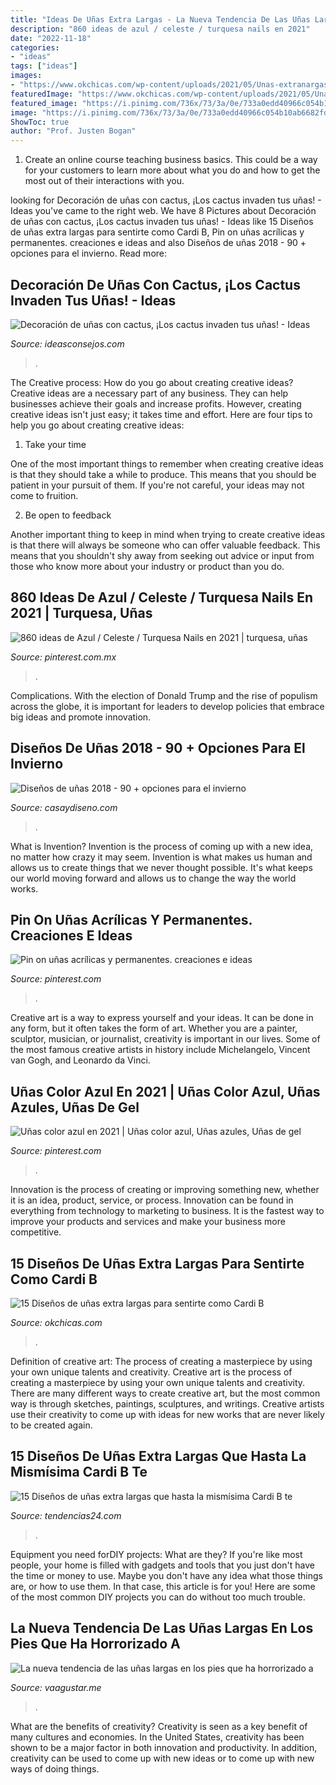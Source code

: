 ```yaml
---
title: "Ideas De Uñas Extra Largas - La Nueva Tendencia De Las Uñas Largas En Los Pies Que Ha Horrorizado A"
description: "860 ideas de azul / celeste / turquesa nails en 2021"
date: "2022-11-18"
categories:
- "ideas"
tags: ["ideas"]
images:
- "https://www.okchicas.com/wp-content/uploads/2021/05/Unas-extranargas-10-598x700.jpg"
featuredImage: "https://www.okchicas.com/wp-content/uploads/2021/05/Unas-extranargas-10-598x700.jpg"
featured_image: "https://i.pinimg.com/736x/73/3a/0e/733a0edd40966c054b10ab6682fd41dd.jpg"
image: "https://i.pinimg.com/736x/73/3a/0e/733a0edd40966c054b10ab6682fd41dd.jpg"
ShowToc: true
author: "Prof. Justen Bogan"
---
```



1) Create an online course teaching business basics. This could be a way for your customers to learn more about what you do and how to get the most out of their interactions with you.

	

		
looking for Decoración de uñas con cactus, ¡Los cactus invaden tus uñas! - Ideas you've came to the right web. We have 8 Pictures about Decoración de uñas con cactus, ¡Los cactus invaden tus uñas! - Ideas like 15 Diseños de uñas extra largas para sentirte como Cardi B, Pin on uñas acrílicas y permanentes. creaciones e ideas and also Diseños de uñas 2018 - 90 + opciones para el invierno. Read more:
		
    
## Decoración De Uñas Con Cactus, ¡Los Cactus Invaden Tus Uñas! - Ideas

<img loading=lazy src="https://ideasconsejos.com/images/2020/11/cactus-mani-18.jpg" onerror="this.onerror=null;this.src='https://tse1.mm.bing.net/th?id=OIP.h7VT2QfsMEcL01kDrX9bowHaHa&amp;pid=15.1';" alt="Decoración de uñas con cactus, ¡Los cactus invaden tus uñas! - Ideas">

_Source: ideasconsejos.com_

>. 

	

The Creative process: How do you go about creating creative ideas?
Creative ideas are a necessary part of any business. They can help businesses achieve their goals and increase profits. However, creating creative ideas isn't just easy; it takes time and effort. Here are four tips to help you go about creating creative ideas:
1. Take your time

One of the most important things to remember when creating creative ideas is that they should take a while to produce. This means that you should be patient in your pursuit of them. If you're not careful, your ideas may not come to fruition.

2. Be open to feedback

Another important thing to keep in mind when trying to create creative ideas is that there will always be someone who can offer valuable feedback. This means that you shouldn't shy away from seeking out advice or input from those who know more about your industry or product than you do.

    
## 860 Ideas De Azul / Celeste / Turquesa Nails En 2021 | Turquesa, Uñas

<img loading=lazy src="https://i.pinimg.com/236x/ee/a3/5c/eea35cb8792a26581fa35fe626f7d59d.jpg" onerror="this.onerror=null;this.src='https://tse3.mm.bing.net/th?id=OIP.FplnFiUBvGvUJVFQhVhGhAAAAA&amp;pid=15.1';" alt="860 ideas de Azul / Celeste / Turquesa Nails en 2021 | turquesa, uñas">

_Source: pinterest.com.mx_

>. 

	

Complications. With the election of Donald Trump and the rise of populism across the globe, it is important for leaders to develop policies that embrace big ideas and promote innovation.

    
## Diseños De Uñas 2018 - 90 + Opciones Para El Invierno

<img loading=lazy src="https://casaydiseno.com/wp-content/uploads/2018/11/unas-largas-decoradas-piedras-opciones.jpg" onerror="this.onerror=null;this.src='https://tse3.mm.bing.net/th?id=OIP.LwFzew_xL7Ga4RVoehsP8QHaJ3&amp;pid=15.1';" alt="Diseños de uñas 2018 - 90 + opciones para el invierno">

_Source: casaydiseno.com_

>. 

	

What is Invention?
Invention is the process of coming up with a new idea, no matter how crazy it may seem. Invention is what makes us human and allows us to create things that we never thought possible. It's what keeps our world moving forward and allows us to change the way the world works.

    
## Pin On Uñas Acrílicas Y Permanentes. Creaciones E Ideas

<img loading=lazy src="https://i.pinimg.com/736x/73/3a/0e/733a0edd40966c054b10ab6682fd41dd.jpg" onerror="this.onerror=null;this.src='https://tse4.mm.bing.net/th?id=OIP.62k5aMiTcAli6Oxn2Q0gUwHaHa&amp;pid=15.1';" alt="Pin on uñas acrílicas y permanentes. creaciones e ideas">

_Source: pinterest.com_

>. 

	

Creative art is a way to express yourself and your ideas. It can be done in any form, but it often takes the form of art. Whether you are a painter, sculptor, musician, or journalist, creativity is important in our lives. Some of the most famous creative artists in history include Michelangelo, Vincent van Gogh, and Leonardo da Vinci.

    
## Uñas Color Azul En 2021 | Uñas Color Azul, Uñas Azules, Uñas De Gel

<img loading=lazy src="https://i.pinimg.com/736x/52/bd/ed/52bdede1277c8ec6dd5a8f8adc51f05c.jpg" onerror="this.onerror=null;this.src='https://tse2.mm.bing.net/th?id=OIP.xvZXRL2a0OPrQUMZcbBmxwHaHN&amp;pid=15.1';" alt="Uñas color azul en 2021 | Uñas color azul, Uñas azules, Uñas de gel">

_Source: pinterest.com_

>. 

	

Innovation is the process of creating or improving something new, whether it is an idea, product, service, or process. Innovation can be found in everything from technology to marketing to business. It is the fastest way to improve your products and services and make your business more competitive.

    
## 15 Diseños De Uñas Extra Largas Para Sentirte Como Cardi B

<img loading=lazy src="https://www.okchicas.com/wp-content/uploads/2021/05/Unas-extranargas-10-598x700.jpg" onerror="this.onerror=null;this.src='https://tse1.mm.bing.net/th?id=OIP.ojrsPI03RHN-LyYfwxYVywHaIq&amp;pid=15.1';" alt="15 Diseños de uñas extra largas para sentirte como Cardi B">

_Source: okchicas.com_

>. 

	

Definition of creative art: The process of creating a masterpiece by using your own unique talents and creativity.
Creative art is the process of creating a masterpiece by using your own unique talents and creativity. There are many different ways to create creative art, but the most common way is through sketches, paintings, sculptures, and writings. Creative artists use their creativity to come up with ideas for new works that are never likely to be created again.

    
## 15 Diseños De Uñas Extra Largas Que Hasta La Mismísima Cardi B Te

<img loading=lazy src="https://www.tendencias24.com/wp-content/uploads/2021/05/Unas-extranargas-14-394x700-1.jpg" onerror="this.onerror=null;this.src='https://tse3.mm.bing.net/th?id=OIP.y_EMSA_C5-Lz--eCAl8EsQAAAA&amp;pid=15.1';" alt="15 Diseños de uñas extra largas que hasta la mismísima Cardi B te">

_Source: tendencias24.com_

>. 

	

Equipment you need forDIY projects: What are they?
If you're like most people, your home is filled with gadgets and tools that you just don't have the time or money to use. Maybe you don't have any idea what those things are, or how to use them. In that case, this article is for you! Here are some of the most common DIY projects you can do without too much trouble.

    
## La Nueva Tendencia De Las Uñas Largas En Los Pies Que Ha Horrorizado A

<img loading=lazy src="https://i0.wp.com/static.smalljoys.me/2018/09/pies-portada.jpg?resize=700%2C425&amp;ssl=1&amp;strip=all" onerror="this.onerror=null;this.src='https://tse1.mm.bing.net/th?id=OIP.v5g60ifD-OYX8Zrd-2JnswHaEf&amp;pid=15.1';" alt="La nueva tendencia de las uñas largas en los pies que ha horrorizado a">

_Source: vaagustar.me_

>. 

	

What are the benefits of creativity?
Creativity is seen as a key benefit of many cultures and economies. In the United States, creativity has been shown to be a major factor in both innovation and productivity. In addition, creativity can be used to come up with new ideas or to come up with new ways of doing things.

